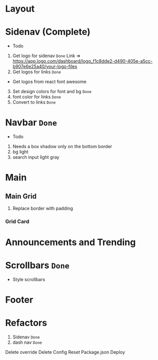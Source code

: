 # Layout
# Sidenav (Complete)
- Todo
1. Get logo for sidenav `Done` 
Link => https://app.logo.com/dashboard/logo_f1c8dde2-d490-405e-a5cc-b907e6e25a40/your-logo-files
2. Get logos for links `Done`
- Get logos from react font awesome  
3. Set design colors for font and bg `Done`
4. font color for links `Done`
5. Convert to links `Done`
# Navbar `Done`
- Todo
1. Needs a box shadow only on the bottom border
2. bg light 
3. search input light gray 

# Main
## Main Grid
1. Replace border with padding 
### Grid Card
# Announcements and Trending
# Scrollbars `Done`
- Style scrollbars
# Footer
# Refactors
1. Sidenav `Done`
2. dash nav `Done`

<!-- Uninstall Autoprefixer -->
Delete override
Delete Config 
Reset Package.json
Deploy 